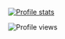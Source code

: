 [![Profile stats](https://github-readme-stats.vercel.app/api?username=begin-theadventure&show_icons=true&theme=react&border_radius=20&layout=compact)](https://github.com/begin-theadventure)

![Profile views](https://komarev.com/ghpvc/?username=begin-theadventure&color=333333&style=for-the-badge&label=begin-theadventure's+GitHub+profile+views)

